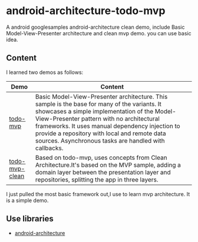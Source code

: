 # android-architecture-todo-mvp
A android googlesamples android-architecture clean demo, include Basic Model-View-Presenter architecture and clean mvp demo.
you can use basic idea.

## Content

I learned two demos as follows:<br/>

Demo|Content
---|---
[todo-mvp](https://github.com/googlesamples/android-architecture/tree/todo-mvp/) | Basic Model-View-Presenter architecture. This sample is the base for many of the variants. It showcases a simple implementation of the Model-View-Presenter pattern with no architectural frameworks. It uses manual dependency injection to provide a repository with local and remote data sources. Asynchronous tasks are handled with callbacks.
[todo-mvp-clean](https://github.com/googlesamples/android-architecture/tree/todo-mvp-clean/) | Based on todo-mvp, uses concepts from Clean Architecture.It's based on the MVP sample, adding a domain layer between the presentation layer and repositories, splitting the app in three layers.

I just pulled the most basic framework out,I use to learn mvp architecture. It is a simple demo.


## Use libraries

* [android-architecture](https://github.com/googlesamples/android-architecture)
